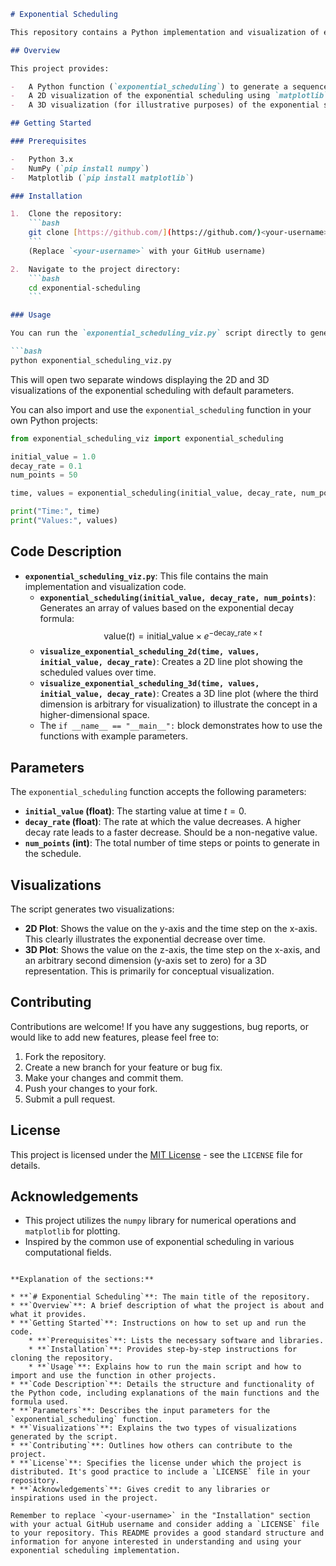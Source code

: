 ```markdown
# Exponential Scheduling

This repository contains a Python implementation and visualization of exponential scheduling using the `numpy` and `matplotlib` libraries. Exponential scheduling is a technique where a value decreases exponentially over time, often used in machine learning for learning rate decay, exploration-exploitation trade-offs, and other scenarios where a gradual reduction is desired.

## Overview

This project provides:

-   A Python function (`exponential_scheduling`) to generate a sequence of values following an exponential decay.
-   A 2D visualization of the exponential scheduling using `matplotlib`.
-   A 3D visualization (for illustrative purposes) of the exponential scheduling using `matplotlib`.

## Getting Started

### Prerequisites

-   Python 3.x
-   NumPy (`pip install numpy`)
-   Matplotlib (`pip install matplotlib`)

### Installation

1.  Clone the repository:
    ```bash
    git clone [https://github.com/](https://github.com/)<your-username>/exponential-scheduling.git
    ```
    (Replace `<your-username>` with your GitHub username)

2.  Navigate to the project directory:
    ```bash
    cd exponential-scheduling
    ```

### Usage

You can run the `exponential_scheduling_viz.py` script directly to generate and visualize the scheduling:

```bash
python exponential_scheduling_viz.py
```

This will open two separate windows displaying the 2D and 3D visualizations of the exponential scheduling with default parameters.

You can also import and use the `exponential_scheduling` function in your own Python projects:

```python
from exponential_scheduling_viz import exponential_scheduling

initial_value = 1.0
decay_rate = 0.1
num_points = 50

time, values = exponential_scheduling(initial_value, decay_rate, num_points)

print("Time:", time)
print("Values:", values)
```

## Code Description

-   **`exponential_scheduling_viz.py`**: This file contains the main implementation and visualization code.
    -   **`exponential_scheduling(initial_value, decay_rate, num_points)`**: Generates an array of values based on the exponential decay formula:
        $$ \text{value}(t) = \text{initial\_value} \times e^{-\text{decay\_rate} \times t} $$
    -   **`visualize_exponential_scheduling_2d(time, values, initial_value, decay_rate)`**: Creates a 2D line plot showing the scheduled values over time.
    -   **`visualize_exponential_scheduling_3d(time, values, initial_value, decay_rate)`**: Creates a 3D line plot (where the third dimension is arbitrary for visualization) to illustrate the concept in a higher-dimensional space.
    -   The `if __name__ == "__main__":` block demonstrates how to use the functions with example parameters.

## Parameters

The `exponential_scheduling` function accepts the following parameters:

-   **`initial_value` (float)**: The starting value at time $t=0$.
-   **`decay_rate` (float)**: The rate at which the value decreases. A higher decay rate leads to a faster decrease. Should be a non-negative value.
-   **`num_points` (int)**: The total number of time steps or points to generate in the schedule.

## Visualizations

The script generates two visualizations:

-   **2D Plot**: Shows the value on the y-axis and the time step on the x-axis. This clearly illustrates the exponential decrease over time.
-   **3D Plot**: Shows the value on the z-axis, the time step on the x-axis, and an arbitrary second dimension (y-axis set to zero) for a 3D representation. This is primarily for conceptual visualization.

## Contributing

Contributions are welcome! If you have any suggestions, bug reports, or would like to add new features, please feel free to:

1.  Fork the repository.
2.  Create a new branch for your feature or bug fix.
3.  Make your changes and commit them.
4.  Push your changes to your fork.
5.  Submit a pull request.

## License

This project is licensed under the [MIT License](LICENSE) - see the `LICENSE` file for details.

## Acknowledgements

-   This project utilizes the `numpy` library for numerical operations and `matplotlib` for plotting.
-   Inspired by the common use of exponential scheduling in various computational fields.
```

**Explanation of the sections:**

* **`# Exponential Scheduling`**: The main title of the repository.
* **`Overview`**: A brief description of what the project is about and what it provides.
* **`Getting Started`**: Instructions on how to set up and run the code.
    * **`Prerequisites`**: Lists the necessary software and libraries.
    * **`Installation`**: Provides step-by-step instructions for cloning the repository.
    * **`Usage`**: Explains how to run the main script and how to import and use the function in other projects.
* **`Code Description`**: Details the structure and functionality of the Python code, including explanations of the main functions and the formula used.
* **`Parameters`**: Describes the input parameters for the `exponential_scheduling` function.
* **`Visualizations`**: Explains the two types of visualizations generated by the script.
* **`Contributing`**: Outlines how others can contribute to the project.
* **`License`**: Specifies the license under which the project is distributed. It's good practice to include a `LICENSE` file in your repository.
* **`Acknowledgements`**: Gives credit to any libraries or inspirations used in the project.

Remember to replace `<your-username>` in the "Installation" section with your actual GitHub username and consider adding a `LICENSE` file to your repository. This README provides a good standard structure and information for anyone interested in understanding and using your exponential scheduling implementation.
